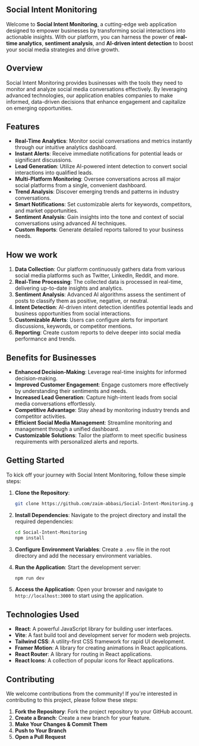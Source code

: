 ## Social Intent Monitoring

Welcome to **Social Intent Monitoring**, a cutting-edge web application designed to empower businesses by transforming social interactions into actionable insights. With our platform, you can harness the power of **real-time analytics**, **sentiment analysis**, and **AI-driven intent detection** to boost your social media strategies and drive growth.

## Overview

Social Intent Monitoring provides businesses with the tools they need to monitor and analyze social media conversations effectively. By leveraging advanced technologies, our application enables companies to make informed, data-driven decisions that enhance engagement and capitalize on emerging opportunities.

## Features

- **Real-Time Analytics**: Monitor social conversations and metrics instantly through our intuitive analytics dashboard.
- **Instant Alerts**: Receive immediate notifications for potential leads or significant discussions.
- **Lead Generation**: Utilize AI-powered intent detection to convert social interactions into qualified leads.
- **Multi-Platform Monitoring**: Oversee conversations across all major social platforms from a single, convenient dashboard.
- **Trend Analysis**: Discover emerging trends and patterns in industry conversations.
- **Smart Notifications**: Set customizable alerts for keywords, competitors, and market opportunities.
- **Sentiment Analysis**: Gain insights into the tone and context of social conversations using advanced AI techniques.
- **Custom Reports**: Generate detailed reports tailored to your business needs.

## How we work

1. **Data Collection**: Our platform continuously gathers data from various social media platforms such as Twitter, LinkedIn, Reddit, and more.
2. **Real-Time Processing**: The collected data is processed in real-time, delivering up-to-date insights and analytics.
3. **Sentiment Analysis**: Advanced AI algorithms assess the sentiment of posts to classify them as positive, negative, or neutral.
4. **Intent Detection**: AI-driven intent detection identifies potential leads and business opportunities from social interactions.
5. **Customizable Alerts**: Users can configure alerts for important discussions, keywords, or competitor mentions.
6. **Reporting**: Create custom reports to delve deeper into social media performance and trends.

## Benefits for Businesses

- **Enhanced Decision-Making**: Leverage real-time insights for informed decision-making.
- **Improved Customer Engagement**: Engage customers more effectively by understanding their sentiments and needs.
- **Increased Lead Generation**: Capture high-intent leads from social media conversations effortlessly.
- **Competitive Advantage**: Stay ahead by monitoring industry trends and competitor activities.
- **Efficient Social Media Management**: Streamline monitoring and management through a unified dashboard.
- **Customizable Solutions**: Tailor the platform to meet specific business requirements with personalized alerts and reports.

## Getting Started

To kick off your journey with Social Intent Monitoring, follow these simple steps:

1. **Clone the Repository**:

   ```bash
   git clone https://github.com/zaim-abbasi/Social-Intent-Monitoring.git
   ```
2. **Install Dependencies**:
   Navigate to the project directory and install the required dependencies:

   ```bash
   cd Social-Intent-Monitoring
   npm install
   ```
3. **Configure Environment Variables**:
   Create a `.env` file in the root directory and add the necessary environment variables.
4. **Run the Application**:
   Start the development server:

   ```bash
   npm run dev
   ```
5. **Access the Application**:
   Open your browser and navigate to `http://localhost:3000` to start using the application.

## Technologies Used

- **React**: A powerful JavaScript library for building user interfaces.
- **Vite**: A fast build tool and development server for modern web projects.
- **Tailwind CSS**: A utility-first CSS framework for rapid UI development.
- **Framer Motion**: A library for creating animations in React applications.
- **React Router**: A library for routing in React applications.
- **React Icons**: A collection of popular icons for React applications.

## Contributing

We welcome contributions from the community! If you're interested in contributing to this project, please follow these steps:

1. **Fork the Repository**: Fork the project repository to your GitHub account.
2. **Create a Branch**: Create a new branch for your feature.
3. **Make Your Changes & Commit Them**
4. **Push to Your Branch**
5. **Open a Pull Request**
